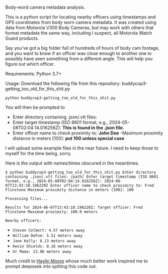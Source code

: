 
Body-word camera metadata analysis. 

This is a python script for locating nearby officers using timestamps and GPS coordinates from body worn camera metadata. It was created using data from Motorola V300 Body Cameras, but may work with others that format metadata the same way, including I suspect, all Motorola Watch Guard products.

Say you've got a big folder full of hundreds of hours of body cam footage, and you want to know if an officer was close enough to another one to possibly have seen something from a different angle. This will help you figure out which officer.

Requirements: Python 3.7+

Usage: Download the following file from this repository: buddycop3-getting_too_old_for_this_shit.py

`python buddycop3-getting_too_old_for_this_shit.py`

You will then be prompted to 
- Enter directory containing .json/.vtt files:
- Enter target timestamp (ISO 8601 format, e.g., 2024-05-08T02:04:14.016256Z): **This is found in the .json file.**
- Enter officer name to check proximity to:`**John Doe**
-Maximum proximity distance in meters [100]: **put 100 unless special case**

I will upload some example files in the near future. I need to keep those to myself for the time being, sorry.

Here is the output with names/times obscured in the meantimes.

`$ python buddycop3-getting_too_old_for_this_shit.py Enter directory containing .json/.vtt files: /path/ Enter target timestamp (ISO 8601 format, e.g., 2024-05-08T02:04:14.016256Z): 2024-06-07T13:43:10.196220Z Enter officer name to check proximity to: Fred Flinstone Maximum proximity distance in meters [100]: 100`

`Processing files...`

`Results for 2024-06-07T13:43:10.196220Z: Target officer: Fred Flinstone Maximum proximity: 100.0 meters`

`Nearby officers:`

- `Steven Colbert: 4.57 meters away`
- `William DeFoe: 5.51 meters away`
- `Jane Kelly: 8.13 meters away`
- `Kevin Shields: 8.16 meters away`
- `Ur Mama: 13.90 meters away`

Much credit to [Haylin Moore](https://github.com/haylinmoore) whose much better work inspired me to prompt deepseek into spitting this code out.  

